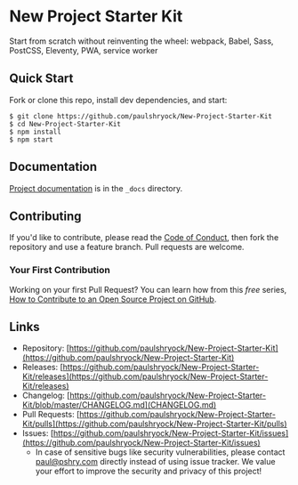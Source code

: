 # New Project Starter Kit

Start from scratch without reinventing the wheel: webpack, Babel, Sass, PostCSS, Eleventy, PWA, service worker

## Quick Start

Fork or clone this repo, install dev dependencies, and start:

```shell
$ git clone https://github.com/paulshryock/New-Project-Starter-Kit
$ cd New-Project-Starter-Kit
$ npm install
$ npm start
```

## Documentation

[Project documentation](https://paul-shryock.gitbook.io/new-project-starter-kit/) is in the `_docs` directory.

## Contributing

If you'd like to contribute, please read the [Code of Conduct](https://github.com/paulshryock/Eustace/blob/master/CODE_OF_CONDUCT.md), then fork the repository and use a feature branch. Pull requests are welcome.

### Your First Contribution

Working on your first Pull Request? You can learn how from this *free* series, [How to Contribute to an Open Source Project on GitHub](https://egghead.io/series/how-to-contribute-to-an-open-source-project-on-github).

## Links

- Repository: [https://github.com/paulshryock/New-Project-Starter-Kit](https://github.com/paulshryock/New-Project-Starter-Kit)
- Releases: [https://github.com/paulshryock/New-Project-Starter-Kit/releases](https://github.com/paulshryock/New-Project-Starter-Kit/releases)
- Changelog: [https://github.com/paulshryock/New-Project-Starter-Kit/blob/master/CHANGELOG.md](CHANGELOG.md)
- Pull Requests: [https://github.com/paulshryock/New-Project-Starter-Kit/pulls](https://github.com/paulshryock/New-Project-Starter-Kit/pulls)
- Issues: [https://github.com/paulshryock/New-Project-Starter-Kit/issues](https://github.com/paulshryock/New-Project-Starter-Kit/issues)
  - In case of sensitive bugs like security vulnerabilities, please contact [paul@pshry.com](mailto:paul@pshry.com) directly instead of using issue tracker. We value your effort to improve the security and privacy of this project!
